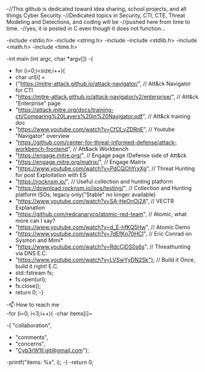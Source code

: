 
-\//This github is dedicated toward idea sharing, school projects, and all things Cyber Security
-\//Dedicated topics in Security, CTI, CTE, Threat Modeling and Detections, and coding will be
-\//pushed here from time to time.
-\//yes, it is posted in C even though it does not function...

-include <stdio.h>
-include <string.h>
-include <fstream>
-include <stdlib.h>
-include <math.h>
-include <time.h>

-int main (int argc, char *argv[])
-{
-  for (i=0;i<size;i++){  
-  char url[i] = 
- {"https://mitre-attack.github.io/attack-navigator/",                                    // Att&ck Navigator for CTI
-  "https://mitre-attack.github.io/attack-navigator/v2/enterprise/",                      // Att&ck "Enterprise" page
-  "https://attack.mitre.org/docs/training-cti/Comparing%20Layers%20in%20Navigator.pdf",  // Att&ck training doc
-  "https://www.youtube.com/watch?v=CfOl_yZDRnE",                                         // Youtube "Navigator" overview
-  "https://github.com/center-for-threat-informed-defense/attack-workbench-frontend",     // Att&ack Workbench
-  "https://engage.mitre.org/",                                                           // Engage page (Defense side of Att&ck
-  "https://engage.mitre.org/matrix/",                                                    // Engage Matrix
-  "https://www.youtube.com/watch?v=PdCQChYrxXg",                                         // Threat Hunting for post Exploitation with ES
-  "https://rocknsm.io/",                                                                 // Useful collection and hunting platform
-  "https://download.rocknsm.io/isos/testing/",                                           // Collection and Hunting platform ISOs, legacy only("Stable" no longer available)
-  "https://www.youtube.com/watch?v=SA-HeOnOi2A",                                         // VECTR Explanation
-  "https://github.com/redcanaryco/atomic-red-team",                                      // Atomic, what more can I say?
-  "https://www.youtube.com/watch?v=d_E-hfKQ5Hw",                                         // Atomic Demo
-  "https://www.youtube.com/watch?v=7dEfKn70HCI",                                         // Eric Conrad on Sysmon and Mimi*
-  "https://www.youtube.com/watch?v=RdcCjDS0s6s",                                         // Threathunting via DNS E.C.
-  "https://www.youtube.com/watch?v=LVSwYyDN2Sk"};                                        // Build it Once, build it right! E.C.
-  std::fstream fs;
-  fs.open(url);
-  fs.close();
-  return 0;
-}


-📫 How to reach me                        
-for (i=0; i<3;i++){
-char items[i]=
  
-{ "collaboration",
-  "comments",
-  "concerns",
-  "Cyb3rW1ll.git@gmail.com"};
 
-printf("items: %s", i);
-}
-return 0;

